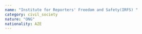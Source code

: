 ```yaml
---
name: "Institute for Reporters' Freedom and Safety(IRFS) "
category: civil_society
nature: "ONG"
nationality: AZE
---
```

    
